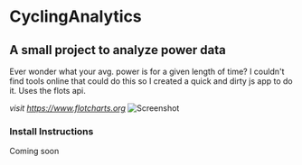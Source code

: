 # CyclingAnalytics

## A small project to analyze power data
Ever wonder what your avg. power is for a given length of time? 
I couldn't find tools online that could do this so I created a quick and dirty js app to do it. Uses the flots api.

<i> visit https://www.flotcharts.org </i>
![Screenshot](CyclingAnalytics.png)


### Install Instructions
Coming soon
